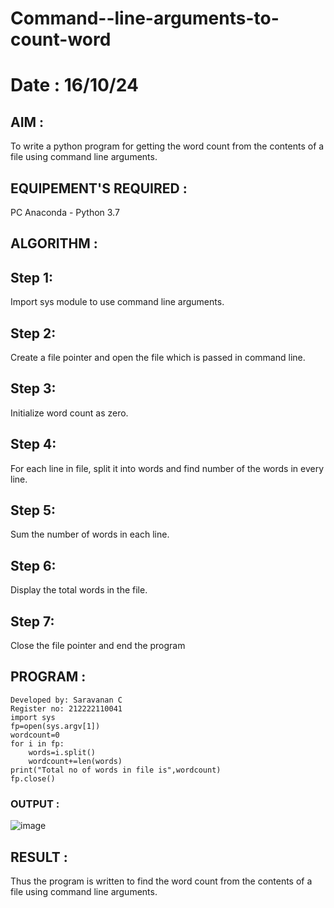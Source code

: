 # Command--line-arguments-to-count-word
# Date : 16/10/24
## AIM :
To write a python program for getting the word count from the contents of a file using command line arguments.
## EQUIPEMENT'S REQUIRED : 
PC
Anaconda - Python 3.7
## ALGORITHM : 
## Step 1:
Import sys module to use command line arguments.

## Step 2:
Create a file pointer and open the file which is passed in command line.

## Step 3:
Initialize word count as zero.

## Step 4:
For each line in file, split it into words and find number of the words in every line.

## Step 5:
Sum the number of words in each line.

## Step 6:
Display the total words in the file.

## Step 7:
Close the file pointer and end the program
## PROGRAM :
```
Developed by: Saravanan C 
Register no: 212222110041
import sys
fp=open(sys.argv[1])
wordcount=0
for i in fp:
    words=i.split()
    wordcount+=len(words)
print("Total no of words in file is",wordcount)
fp.close()
```
### OUTPUT :

![image](https://github.com/23000966/Command--line-arguments-to-count-word/assets/153983364/6b1e150c-6df4-41ae-8b72-154b829843ae)


## RESULT :
Thus the program is written to find the word count from the contents of a file using command line arguments.
